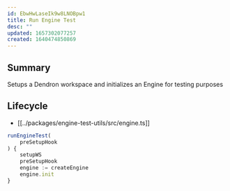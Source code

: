 ```yaml
---
id: EbwHwLaseIk9w8LNOBpw1
title: Run Engine Test
desc: ""
updated: 1657302077257
created: 1640474850869
---
```


<!--
See [[Ref|dendron://dendron.docs/ref.module-schema#ref]]
-->

## Summary

Setups a Dendron workspace and initializes an Engine for testing purposes

## Lifecycle

- [[../packages/engine-test-utils/src/engine.ts]]

```ts
runEngineTest(
	preSetupHook
) {
	setupWS
	preSetupHook
	engine := createEngine
	engine.init
}
```
